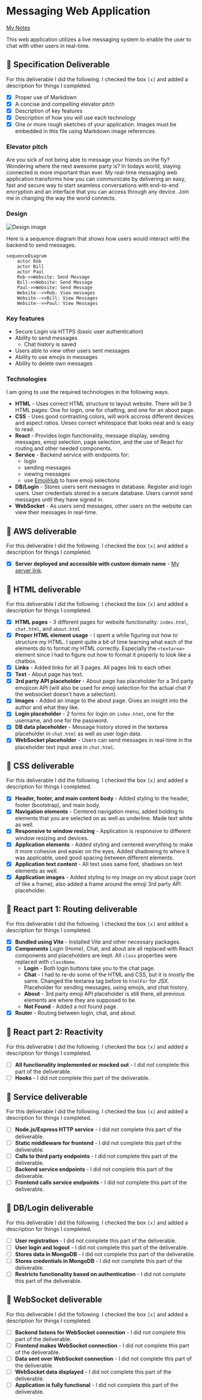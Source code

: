 # Messaging Web Application

[My Notes](notes.md)

This web application utilizes a live messaging system to enable the user to chat with other users in real-time. 

## 🚀 Specification Deliverable

For this deliverable I did the following. I checked the box `[x]` and added a description for things I completed.

- [x] Proper use of Markdown
- [x] A concise and compelling elevator pitch
- [x] Description of key features
- [x] Description of how you will use each technology
- [x] One or more rough sketches of your application. Images must be embedded in this file using Markdown image references.

### Elevator pitch

Are you sick of not being able to message your friends on the fly? Wondering where the next awesome party is? In todays world, staying connected is more important than ever. My real-time messaging web application transforms how you can communicate by delivering an easy, fast and secure way to start seamless conversations with end-to-end encryption and an interface that you can access through any device. Join me in changing the way the world connects.

### Design

![Design image](mockupDesign.jpeg)

Here is a sequence diagram that shows how users would interact with the backend to send messages.

```mermaid
sequenceDiagram
    actor Rob
    actor Bill
    actor Paul
    Rob->>Website: Send Message
    Bill->>Website: Send Message
    Paul->>Website: Send Message
    Website-->>Rob: View messages
    Website-->>Bill: View Messages
    Website-->>Paul: View Messages
```

### Key features

- Secure Login via HTTPS (basic user authentication)
- Ability to send messages
    - Chat history is saved
- Users able to view other users sent messages
- Ability to use emojis in messages
- Ability to delete own messages

### Technologies

I am going to use the required technologies in the following ways.

- **HTML** - Uses correct HTML structure to layout website. There will be 3 HTML pages: One for login, one for chatting, and one for an about page.
- **CSS** - Uses good contrasting colors, will work accross different devices and aspect ratios. Ueses correct whitespace that looks neat and is easy to read.
- **React** - Provides login functionality, message display, sending messages, emoji selection, page selection, and the use of React for routing and other needed components.
- **Service** - Backend service with endpoints for:
    - login
    - sending messages
    - viewing messages
    - use [EmojiHub](https://github.com/cheatsnake/emojihub) to have emoji selections
- **DB/Login** - Stores users sent messages in database. Register and login users. User credentials stored in a secure database. Users cannot send messages until they have signed in.
- **WebSocket** - As users send messages, other users on the website can view their messages in real-time.

## 🚀 AWS deliverable

For this deliverable I did the following. I checked the box `[x]` and added a description for things I completed.

- [x] **Server deployed and accessible with custom domain name** - [My server link](https://jagarchat.com).

## 🚀 HTML deliverable

For this deliverable I did the following. I checked the box `[x]` and added a description for things I completed.

- [x] **HTML pages** - 3 different pages for website functionality: `index.html`, `chat.html`, and `about.html`
- [x] **Proper HTML element usage** - I spent a while figuring out how to structure my HTML. I spent quite a bit of time learning what each of the elements do to format my HTML correctly. Especially the `<textarea>` element since I had to figure out how to format it properly to look like a chatbox.
- [x] **Links** - Added links for all 3 pages. All pages link to each other.
- [x] **Text** - About page has text.
- [x] **3rd party API placeholder** - About page has placeholder for a 3rd party emojicon API (will also be used for emoji selection for the actual chat if the websocket doesn't have a selection).
- [x] **Images** - Added an image to the about page. Gives an insight into the author and what they like. 
- [x] **Login placeholder** - 2 forms for login on `index.html`, one for the username, and one for the password.
- [x] **DB data placeholder** - Message history stored in the textarea placeholder in `chat.html` as well as user login data.
- [x] **WebSocket placeholder** - Users can send messages in real-time in the placeholder text input area in `chat.html`.

## 🚀 CSS deliverable

For this deliverable I did the following. I checked the box `[x]` and added a description for things I completed.

- [x] **Header, footer, and main content body** - Added styling to the header, footer (bootstrap), and main body.
- [x] **Navigation elements** - Centered navigation menu, added bolding to elements that you are selected on as well as underline. Made text white as well.
- [x] **Responsive to window resizing** - Application is responsive to different window resizing and devices.
- [x] **Application elements** - Added styling and centered everything to make it more cohesive and easier on the eyes. Added shadowing to where it was applicable, used good spacing between different elements.
- [x] **Application text content** - All text uses same font, shadows on text elements as well.
- [x] **Application images** - Added styling to my image on my about page (sort of like a frame), also added a frame around the emoji 3rd party API placeholder.

## 🚀 React part 1: Routing deliverable

For this deliverable I did the following. I checked the box `[x]` and added a description for things I completed.

- [x] **Bundled using Vite** - Installed Vite and other necessary packages.
- [x] **Components** Login (Home), Chat, and about are all replaced with React components and placeholders are kept. All `class` properties were replaced with `className`.
    - **Login** - Both login buttons take you to the chat page.
    - **Chat** - I had to re-do some of the HTML and CSS, but it is mostly the same. Changed the textarea tag before to `htmlFor` for JSX. Placeholder for sending messages, using emojis, and chat history.
    - **About** - 3rd party emoji API placeholder is still there, all previous elements are where they are supposed to be.
    - **Not Found** - Added a not found page.
- [x] **Router** - Routing between login, chat, and about.

## 🚀 React part 2: Reactivity

For this deliverable I did the following. I checked the box `[x]` and added a description for things I completed.

- [ ] **All functionality implemented or mocked out** - I did not complete this part of the deliverable.
- [ ] **Hooks** - I did not complete this part of the deliverable.

## 🚀 Service deliverable

For this deliverable I did the following. I checked the box `[x]` and added a description for things I completed.

- [ ] **Node.js/Express HTTP service** - I did not complete this part of the deliverable.
- [ ] **Static middleware for frontend** - I did not complete this part of the deliverable.
- [ ] **Calls to third party endpoints** - I did not complete this part of the deliverable.
- [ ] **Backend service endpoints** - I did not complete this part of the deliverable.
- [ ] **Frontend calls service endpoints** - I did not complete this part of the deliverable.

## 🚀 DB/Login deliverable

For this deliverable I did the following. I checked the box `[x]` and added a description for things I completed.

- [ ] **User registration** - I did not complete this part of the deliverable.
- [ ] **User login and logout** - I did not complete this part of the deliverable.
- [ ] **Stores data in MongoDB** - I did not complete this part of the deliverable.
- [ ] **Stores credentials in MongoDB** - I did not complete this part of the deliverable.
- [ ] **Restricts functionality based on authentication** - I did not complete this part of the deliverable.

## 🚀 WebSocket deliverable

For this deliverable I did the following. I checked the box `[x]` and added a description for things I completed.

- [ ] **Backend listens for WebSocket connection** - I did not complete this part of the deliverable.
- [ ] **Frontend makes WebSocket connection** - I did not complete this part of the deliverable.
- [ ] **Data sent over WebSocket connection** - I did not complete this part of the deliverable.
- [ ] **WebSocket data displayed** - I did not complete this part of the deliverable.
- [ ] **Application is fully functional** - I did not complete this part of the deliverable.
